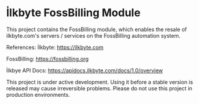 # İlkbyte FossBilling Module

This project contains the FossBilling module, which enables the resale of ilkbyte.com's servers / services on the FossBilling automation system.

References:
İlkbyte: https://ilkbyte.com

FossBilling: https://fossbilling.org

İlkbye API Docs: https://apidocs.ilkbyte.com/docs/1.0/overview


This project is under active development. Using it before a stable version is released may cause irreversible problems. Please do not use this project in production environments.
